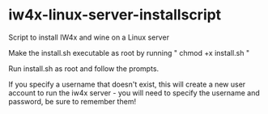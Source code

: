 # iw4x-linux-server-installscript
Script to install IW4x and wine on a Linux server

Make the install.sh executable as root by running " chmod +x install.sh "

Run install.sh as root and follow the prompts.

If you specify a username that doesn't exist, this will create a new user account to run the iw4x server - you will need to specify the username and password, be sure to remember them!
